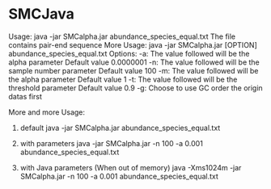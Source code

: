 # SMCJava

Usage: 
	java -jar SMCalpha.jar abundance_species_equal.txt
The file contains pair-end sequence
More Usage: 
	java -jar SMCalpha.jar [OPTION] abundance_species_equal.txt
Options:
	-a:	The value followed will be the alpha parameter
	   	Default value 0.0000001
	-n:	The value followed will be the sample number parameter
	   	Default value 100
	-m:	The value followed will be the alpha parameter
	   	Default value 1
	-t:	The value followed will be the threshold parameter
	   	Default value 0.9
	-g:	Choose to use GC order the origin datas first
	
More and more Usage:

1. default
java -jar SMCalpha.jar abundance_species_equal.txt

2. with parameters
java -jar SMCalpha.jar -n 100 -a 0.001 abundance_species_equal.txt

3. with Java parameters (When out of memory)
java -Xms1024m -jar SMCalpha.jar -n 100 -a 0.001 abundance_species_equal.txt


